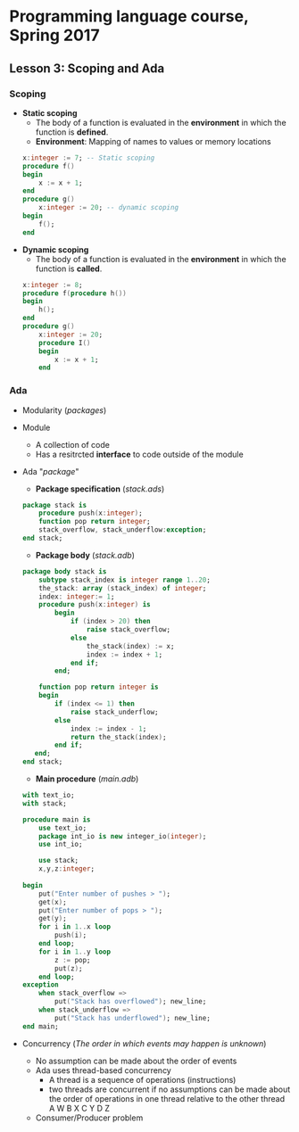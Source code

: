 # Programming language course, Spring 2017

## Lesson 3: Scoping and Ada

### Scoping
- **Static scoping**
    - The body of a function is evaluated in the **environment** 
    in which the function is **defined**.
	- **Environment**: Mapping of names to values or memory locations
	```ada
	x:integer := 7; -- Static scoping
	procedure f()
	begin
		x := x + 1;
	end
	procedure g()
		x:integer := 20; -- dynamic scoping
	begin
		f();
	end
	```
- **Dynamic scoping**
    - The body of a function is evaluated in the **environment** 
    in which the function is **called**.
    ```ada
    x:integer := 8;
    procedure f(procedure h())
    begin
        h();
    end
    procedure g()
        x:integer := 20;
        procedure I()
        begin
            x := x + 1;
        end
    ```

### Ada
- Modularity (*packages*)
- Module
	- A collection of code
	- Has a resitrcted **interface** to code outside of the module
- Ada "*package*"
	- **Package specification** (*stack.ads*)
    
	```ada
	package stack is
        procedure push(x:integer);
        function pop return integer;
        stack_overflow, stack_underflow:exception;
	end stack;
	```
	- **Package body** (*stack.adb*)
    
    ```ada
    package body stack is
        subtype stack_index is integer range 1..20;
        the_stack: array (stack_index) of integer;
        index: integer:= 1;
        procedure push(x:integer) is
            begin
                if (index > 20) then
                    raise stack_overflow;
                else
                    the_stack(index) := x;
                    index := index + 1;
                end if;
            end;

        function pop return integer is
        begin
            if (index <= 1) then
                raise stack_underflow;
            else
                index := index - 1;
                return the_stack(index);
            end if;
       end;
    end stack;
	```
	- **Main procedure** (*main.adb*)
    
	```ada
	with text_io;
	with stack;
	
	procedure main is
        use text_io;
        package int_io is new integer_io(integer);
        use int_io;

        use stack;
        x,y,z:integer;
	  
	begin
        put("Enter number of pushes > ");
        get(x);
        put("Enter number of pops > ");
        get(y);
        for i in 1..x loop
            push(i);
        end loop;
        for i in 1..y loop
            z := pop;
            put(z);
        end loop;
	exception
        when stack_overflow =>
            put("Stack has overflowed"); new_line;
        when stack_underflow =>
            put("Stack has underflowed"); new_line;
	end main;
	```
- Concurrency (*The order in which events may happen is unknown*)
	- No assumption can be made about the order of events
	- Ada uses thread-based concurrency
		- A thread is a sequence of operations (instructions)
		- two threads are concurrent if no assumptions can be made 
		  about the order of operations in one thread relative to the other thread
		  A		W
		  B		X
		  C		Y
		  D		Z
	- Consumer/Producer problem